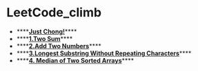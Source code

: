 # LeetCode\_climb

* \*\*\*\*[**Just Chong!**](./)\*\*\*\*
* \*\*\*\*[**1.Two Sum**](1.two-sum.md)\*\*\*\*
* \*\*\*\*[**2.Add Two Numbers**](https://github.com/MeowsQAQ/leetcode_climb/tree/77d266983c508e4f28cb9d83c7cdaeae92a51236/untitled.md)\*\*\*\*
* \*\*\*\*[**3.Longest Substring Without Repeating Characters**](3.-longest-substring-without-repeating-characters.md)\*\*\*\*
* \*\*\*\*[**4. Median of Two Sorted Arrays**](4.-median-of-two-sorted-arrays.md)\*\*\*\*

